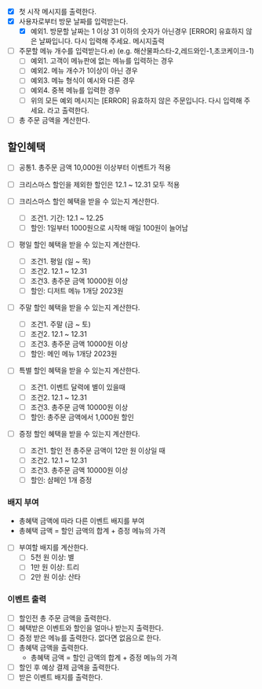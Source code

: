 - [x] 첫 시작 메시지를 출력한다.
- [x] 사용자로부터 방문 날짜를 입력받는다.
    - [x] 예외1. 방문할 날짜는 1 이상 31 이하의 숫자가 아닌경우 [ERROR] 유효하지 않은 날짜입니다. 다시 입력해 주세요. 메시지출력
- [ ] 주문할 메뉴 개수를 입력받는다.e) (e.g. 해산물파스타-2,레드와인-1,초코케이크-1)
    - [ ] 예외1. 고객이 메뉴판에 없는 메뉴를 입력하는 경우
    - [ ] 예외2. 메뉴 개수가 1이상이 아닌 경우
    - [ ] 예외3. 메뉴 형식이 예시와 다른 경우
    - [ ] 예외4. 중복 메뉴를 입력한 경우
    - [ ] 위의 모든 예외 메시지는 [ERROR] 유효하지 않은 주문입니다. 다시 입력해 주세요. 라고 출력한다.
- [ ] 총 주문 금액을 계산한다.

## 할인혜택

- [ ] 공통1. 총주문 금액 10,000원 이상부터 이벤트가 적용
- [ ] 크리스마스 할인을 제외한 할인은 12.1 ~ 12.31 모두 적용

- [ ] 크리스마스 할인 혜택을 받을 수 있는지 계산한다.
    - [ ] 조건1. 기간: 12.1 ~ 12.25
    - [ ] 할인: 1일부터 1000원으로 시작해 매일 100원이 늘어남

- [ ] 평일 할인 혜택을 받을 수 있는지 계산한다.
    - [ ] 조건1. 평일 (일 ~ 목)
    - [ ] 조건2. 12.1 ~ 12.31
    - [ ] 조건3. 총주문 금액 10000원 이상
    - [ ] 할인: 디저트 메뉴 1개당 2023원
- [ ] 주말 할인 혜택을 받을 수 있는지 계산한다.
    - [ ] 조건1. 주말 (금 ~ 토)
    - [ ] 조건2. 12.1 ~ 12.31
    - [ ] 조건3. 총주문 금액 10000원 이상
    - [ ] 할인: 메인 메뉴 1개당 2023원
- [ ] 특별 할인 혜택을 받을 수 있는지 계산한다.
    - [ ] 조건1. 이벤트 달력에 별이 있을때
    - [ ] 조건2. 12.1 ~ 12.31
    - [ ] 조건3. 총주문 금액 10000원 이상
    - [ ] 할인: 총주문 금액에서 1,000원 할인
- [ ] 증정 할인 혜택을 받을 수 있는지 계산한다.
    - [ ] 조건1. 할인 전 총주문 금액이 12만 원 이상일 때
    - [ ] 조건2. 12.1 ~ 12.31
    - [ ] 조건3. 총주문 금액 10000원 이상
    - [ ] 할인: 샴페인 1개 증정

### 배지 부여

- 총혜택 금액에 따라 다른 이벤트 배지를 부여
- 총혜택 금액 = 할인 금액의 합계 + 증정 메뉴의 가격
- [ ] 부여할 배지를 계산한다.
    - [ ] 5천 원 이상: 별
    - [ ]  1만 원 이상: 트리
    - [ ] 2만 원 이상: 산타

### 이벤트 출력

- [ ] 할인전 총 주문 금액을 출력한다.
- [ ] 혜택받은 이벤트와 할인을 얼마나 받는지 출력한다.
- [ ] 증정 받은 메뉴를 출력한다. 없다면 없음으로 한다.
- [ ] 총혜택 금액을 출력한다.
    - 총혜택 금액 = 할인 금액의 합계 + 증정 메뉴의 가격
- [ ] 할인 후 예상 결제 금액을 출력한다.
- [ ] 받은 이벤트 배지를 출력한다.